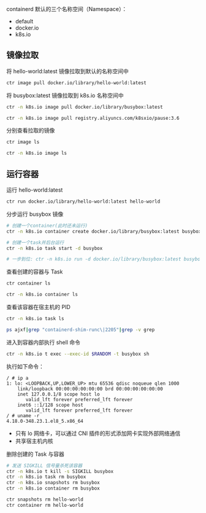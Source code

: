 
containerd 默认的三个名称空间（Namespace）：

- default
- docker.io
- k8s.io

## 镜像拉取

将 hello-world:latest 镜像拉取到默认的名称空间中

```bash
ctr image pull docker.io/library/hello-world:latest
```

将 busybox:latest 镜像拉取到 k8s.io 名称空间中

```bash
ctr -n k8s.io image pull docker.io/library/busybox:latest

ctr -n k8s.io image pull registry.aliyuncs.com/k8sxio/pause:3.6
```

分别查看拉取的镜像

```bash
ctr image ls

ctr -n k8s.io image ls
```

## 运行容器

运行 hello-world:latest

```bash
ctr run docker.io/library/hello-world:latest hello-world
```

分步运行 busybox 镜像

```bash
# 创建一个container(此时还未运行)
ctr -n k8s.io container create docker.io/library/busybox:latest busybox

# 创建一个task并后台运行
ctr -n k8s.io task start -d busybox

# 一步到位: ctr -n k8s.io run -d docker.io/library/busybox:latest busybox
```

查看创建的容器与 Task

```bash
ctr container ls

ctr -n k8s.io container ls
```

查看该容器在宿主机的 PID

```bash
ctr -n k8s.io task ls
```

```bash
ps ajxf|grep "containerd-shim-runc\|2205"|grep -v grep
```

进入到容器内部执行 shell 命令

```bash
ctr -n k8s.io t exec --exec-id $RANDOM -t busybox sh
```

执行如下命令：

```plain
/ # ip a
1: lo: <LOOPBACK,UP,LOWER_UP> mtu 65536 qdisc noqueue qlen 1000
    link/loopback 00:00:00:00:00:00 brd 00:00:00:00:00:00
    inet 127.0.0.1/8 scope host lo
       valid_lft forever preferred_lft forever
    inet6 ::1/128 scope host 
       valid_lft forever preferred_lft forever
/ # uname -r 
4.18.0-348.23.1.el8_5.x86_64
```

- 只有 lo 网络卡，可以通过 CNI 插件的形式添加网卡实现外部网络通信
- 共享宿主机内核

删除创建的 Task 与容器

```bash
# 发送 SIGKILL 信号量杀死该容器
ctr -n k8s.io t kill -s SIGKILL busybox
ctr -n k8s.io task rm busybox
ctr -n k8s.io snapshots rm busybox
ctr -n k8s.io container rm busybox

ctr snapshots rm hello-world
ctr container rm hello-world
```
